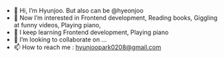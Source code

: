 - 👋 Hi, I’m Hyunjoo. But also can be @hyeonjoo
- 👀 Now I’m interested in
  Frontend development,
  Reading books,
  Giggling at funny videos,
  Playing piano,
- 🌱 I keep learning
  Frontend development,
  Playing piano
- 💞️ I’m looking to collaborate on ...
- 📫 How to reach me : hyunjoopark0208@gmail.com

<!---
hyeonjoo/hyeonjoo is a ✨ special ✨ repository because its `README.md` (this file) appears on your GitHub profile.
You can click the Preview link to take a look at your changes.
--->
